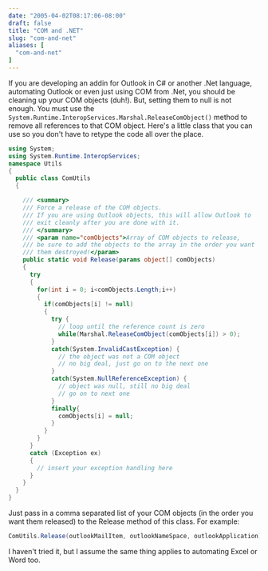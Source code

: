 ```yaml
---
date: "2005-04-02T08:17:06-08:00"
draft: false
title: "COM and .NET"
slug: "com-and-net"
aliases: [
  "com-and-net"
]
---
```

If you are developing an addin for Outlook in C# or another .Net
language, automating Outlook or even just using COM from .Net, you
should be cleaning up your COM objects (duh!). But, setting them to null
is not enough. You must use the
`System.Runtime.InteropServices.Marshal.ReleaseComObject()` method to
remove all references to that COM object. Here's a little class that
you can use so you don't have to retype the code all over the place.

```c#
using System;
using System.Runtime.InteropServices;
namespace Utils
{
  public class ComUtils
  {

    /// <summary>
    /// Force a release of the COM objects.
    /// If you are using Outlook objects, this will allow Outlook to
    /// exit cleanly after you are done with it.
    /// </summary>
    /// <param name="comObjects">Array of COM objects to release,
    /// be sure to add the objects to the array in the order you want
    /// them destroyed!</param>
    public static void Release(params object[] comObjects)
    {
      try
      {
        for(int i = 0; i<comObjects.Length;i++)
        {
          if(comObjects[i] != null)
          {
            try {
              // loop until the reference count is zero
              while(Marshal.ReleaseComObject(comObjects[i]) > 0);
            }
            catch(System.InvalidCastException) {
              // the object was not a COM object
              // no big deal, just go on to the next one
            }
            catch(System.NullReferenceException) {
              // object was null, still no big deal
              // go on to next one
            }
            finally{
              comObjects[i] = null;
            }
          }
        }
      }
      catch (Exception ex)
      {
        // insert your exception handling here
      }
    }
  }
}
```

Just pass in a comma separated list of your COM objects (in the order
you want them released) to the Release method of this class.
For example:
```c#
ComUtils.Release(outlookMailItem, outlookNameSpace, outlookApplication);
```
I haven't tried it, but I assume the same thing applies to
automating Excel or Word too.
